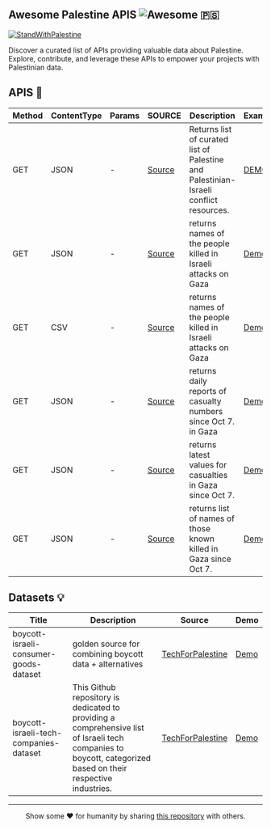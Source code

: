 <!-- Intro -->

## Awesome Palestine APIS ![Awesome](https://badgen.net/badge/icon/Awesome/0088cc?icon=awesome&label&color=514b6d&labelColor=70616d) 🇵🇸
[![StandWithPalestine](https://github.com/Safouene1/support-palestine-banner/blob/master/StandWithPalestine.svg)](https://github.com/Safouene1/support-palestine-banner)


Discover a curated list of APIs providing valuable data about Palestine. Explore, contribute, and leverage these APIs to empower your projects with Palestinian data. 

<!-- APIS list -->

## APIS 🚀

<table>
  <thead>
    <tr>
      <th>Method</th>
      <th>ContentType</th>
      <th>Params</th>
      <th>SOURCE</th>
      <th>Description</th>
      <th>Example</th>
    </tr>
  </thead>
  <tbody>
    <tr>
      <td>GET</td>
      <td>JSON</td>
      <td>-</td>
      <td><a href="https://github.com/aborazmeh/awesome-palestine">Source</a></td>
      <td>Returns list of curated list of Palestine and Palestinian-Israeli conflict resources.</td>
      <td>
        <a href="https://raw.githubusercontent.com/Zain-ul-din/awesome-palestine-apis/master/data/awesome-palestine.json">
          DEMO
        </a>
      </td>
    </tr>
    <tr>
      <td>GET</td>
      <td>JSON</td>
      <td>-</td>
      <td><a href="https://github.com/Zain-ul-din/The-Palestinian-Side">Source</a></td>
      <td>returns names of the people killed in Israeli attacks on Gaza</td>
      <td><a href="https://www.palestineside.site/api/martyrs">Demo</a></td>
    </tr>
    <tr>
      <td>GET</td>
      <td>CSV</td>
      <td>-</td>
      <td><a href="https://www.aljazeera.com/news/longform/2023/11/1/know-their-names-palestinians-killed-in-israeli-attacks-on-gaza">Source</a></td>
      <td>returns names of the people killed in Israeli attacks on Gaza</td>
      <td><a href="https://datawrapper.dwcdn.net/SAgXc/2/dataset.csv">Demo</a></td>
    </tr>
    <tr>
      <td>GET</td>
      <td>JSON</td>
      <td>-</td>
      <td><a href="https://data.techforpalestine.org/docs/casualties-daily/">Source</a></td>
      <td>returns daily reports of casualty numbers since Oct 7. in Gaza</td>
      <td><a href="https://data.techforpalestine.org/api/v2/casualties_daily.json">Demo</a></td>
    </tr>
    <tr>
      <td>GET</td>
      <td>JSON</td>
      <td>-</td>
      <td><a href="https://data.techforpalestine.org/docs/summary/">Source</a></td>
      <td>returns latest values for casualties in Gaza since Oct 7.</td>
      <td><a href="https://data.techforpalestine.org/api/v2/summary.json">Demo</a></td>
    </tr>
    <tr>
      <td>GET</td>
      <td>JSON</td>
      <td>-</td>
      <td><a href="https://data.techforpalestine.org/docs/killed-in-gaza/">Source</a></td>
      <td>returns list of names of those known killed in Gaza since Oct 7.</td>
      <td><a href="https://data.techforpalestine.org/api/v2/killed-in-gaza.json">Demo</a></td>
    </tr>
  </tbody>
</table>

## Datasets 💡

<table>
  <thead>
    <tr>
      <th>Title</th>
      <th>Description</th>
      <th>Source</th>
      <th>Demo</th>
    </tr>
  </thead>
  <tbody>
    <tr>
      <td>boycott-israeli-consumer-goods-dataset</td>
      <td>golden source for combining boycott data + alternatives</td>
      <td><a href="https://github.com/TechForPalestine">TechForPalestine</a></td>
      <td><a href="https://github.com/TechForPalestine/boycott-israeli-consumer-goods-dataset/tree/main/data">Demo</a></td>
    </tr>
    <tr>
      <td>boycott-israeli-tech-companies-dataset</td>
      <td>This Github repository is dedicated to providing a comprehensive list of Israeli tech companies to boycott, categorized based on their respective industries.</td>
      <td><a href="https://github.com/TechForPalestine">TechForPalestine</a></td>
      <td><a href="https://github.com/TechForPalestine/boycott-israeli-tech-companies-dataset/tree/main/dataset/companies">Demo</a></td>
    </tr>
  </tbody>
</table>

<!-- footer -->
---

<div align="center" style="font-weight=bold">
Show some ❤️ for humanity by sharing <a href="https://github.com/Zain-ul-din/awesome-palestine-apis" target="_blank">this repository</a> with others.
</div>

